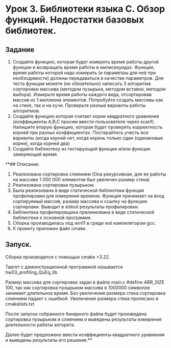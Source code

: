 # Урок 3. Библиотеки языка С. Обзор функций. Недостатки базовых библиотек.

## Задание
1. Создайте функцию, которая будет измерять время работы другой функции и возвращать время работы в
милисекундах. Функция, время работы которой надо измерить (и параметры для неё при необходимости) 
должны передаваться в качестве параметров.
   Для теста функции можете (не обязательно) написать 3 алгоритма сортировки массива (методом пузырька, 
методом вставки, методом выбора). Измерьте время работы каждого вида, отсортировав массив из 1 
миллиона элементов. Попробуйте создать массивы как на стеке, так и на куче. Проверьте разные варианты 
работы алгоритмов.
2. Создайте функцию которая считает корни квадратного уравнения (коэффициенты A,B,C просим ввести 
пользователя через scanf). Напишите вторую функцию, которая будет проверять корректность корней 
при разных коэффициентах. Постарайтесь учесть все варианты (когда корней нет, когда корень только 
один (одинаковые корни), когда корней два)
3. Создайте библиотеку из тестирующей функции и/или функции замеряющей время.

**## Описание.
1. Реализована сортировка слиянием (Она рекурсивная, для ее работы на массиве 1 000 000 элементов был 
увеличен размер стека)
2. Реализована сортировка пузырьком.
3. Была реализована в виде статической библиотеки функция профилировки для измерения времени. Функция
принимает на вход сортируемый массив, размер массива и ссылку на функцию сортировки. Выводит в 
stdout результаты профилировки.
4. Библиотека профилировщика прилинкована в виде статической библиотеки к основной программе.
5. Сборка производилась под win11 в среде wsl компилятором gcc.
6. К проекту приложен файл cmake.

## Запуск.
Сборка производится с помощью cmake >3.22.

Таргет с демонстрационной программой называется hw03_profiling_QuEq_lib.

Размер массива для сортировки задан в файле main.c #define ARR_SIZE 100, так как сортировка пузырьком 
массива в 1000000 символов занимает длительное время. Без увеличения размера стека сортировка слиянием падает 
с ошибкой. Увеличение размера стека прописано в cmakelists.txt

После запуска собранного бинарного файла будет произведена сортировка пузырьком и слиянием и 
выведены результаты измерения длительности работы алгорита.

Далее будет предложено ввести коэффициенты квадратного уравнения и выведены результаты его решения.**
